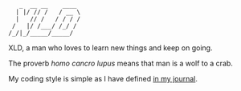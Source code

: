 ```text
   _  __ __    ____ 
  | |/ // /   / __ \
  |   // /   / / / /
 /   |/ /___/ /_/ / 
/_/|_/_____/_____/  
```

XLD, a man who loves to learn new things and keep on going.

The proverb *homo cancro lupus* means that man is a wolf to a crab.

My coding style is simple as I have defined [in my journal](https://nmnx.org/journal/lmg-style).
